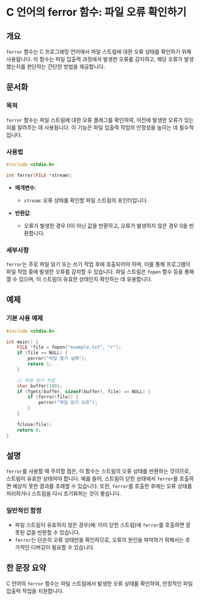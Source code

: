 <!--
Meta Description: # C 언어의 ferror 함수: 파일 오류 확인하기 ## 개요 `ferror` 함수는 C 프로그래밍 언어에서 파일 스트림에 대한 오류 상태를 확인하기 위해 사용됩니다. 이 함수는 파일 입출력 과정에서 발생한 오류를 감지하고, 해당 오류가 발생했는지를 판단하는 간단한 ...
Meta Keywords: ferror, file, 함수는, 상태를, 발생한
-->

# C 언어의 ferror 함수: 파일 오류 확인하기

## 개요
`ferror` 함수는 C 프로그래밍 언어에서 파일 스트림에 대한 오류 상태를 확인하기 위해 사용됩니다. 이 함수는 파일 입출력 과정에서 발생한 오류를 감지하고, 해당 오류가 발생했는지를 판단하는 간단한 방법을 제공합니다.

## 문서화

### 목적
`ferror` 함수는 파일 스트림에 대한 오류 플래그를 확인하여, 이전에 발생한 오류가 있는지를 알려주는 데 사용됩니다. 이 기능은 파일 입출력 작업의 안정성을 높이는 데 필수적입니다.

### 사용법
```c
#include <stdio.h>

int ferror(FILE *stream);
```
- **매개변수**: 
  - `stream`: 오류 상태를 확인할 파일 스트림의 포인터입니다.

- **반환값**: 
  - 오류가 발생한 경우 0이 아닌 값을 반환하고, 오류가 발생하지 않은 경우 0을 반환합니다.

### 세부사항
`ferror`는 주로 파일 읽기 또는 쓰기 작업 후에 호출되어야 하며, 이를 통해 프로그램이 파일 작업 중에 발생한 오류를 감지할 수 있습니다. 파일 스트림은 `fopen` 함수 등을 통해 열 수 있으며, 이 스트림이 유효한 상태인지 확인하는 데 유용합니다. 

## 예제

### 기본 사용 예제
```c
#include <stdio.h>

int main() {
    FILE *file = fopen("example.txt", "r");
    if (file == NULL) {
        perror("파일 열기 실패");
        return 1;
    }

    // 파일 읽기 작업
    char buffer[100];
    if (fgets(buffer, sizeof(buffer), file) == NULL) {
        if (ferror(file)) {
            perror("파일 읽기 오류");
        }
    }

    fclose(file);
    return 0;
}
```

## 설명
`ferror`를 사용할 때 주의할 점은, 이 함수는 스트림의 오류 상태를 반환하는 것이므로, 스트림이 유효한 상태여야 합니다. 예를 들어, 스트림이 닫힌 상태에서 `ferror`를 호출하면 예상치 못한 결과를 초래할 수 있습니다. 또한, `ferror`를 호출한 후에는 오류 상태를 처리하거나 스트림을 다시 초기화하는 것이 좋습니다.

### 일반적인 함정
- 파일 스트림이 유효하지 않은 경우(예: 이미 닫힌 스트림)에 `ferror`를 호출하면 잘못된 값을 반환할 수 있습니다.
- `ferror`는 단순히 오류 상태만을 확인하므로, 오류의 원인을 파악하기 위해서는 추가적인 디버깅이 필요할 수 있습니다.

## 한 문장 요약
C 언어의 `ferror` 함수는 파일 스트림에서 발생한 오류 상태를 확인하여, 안정적인 파일 입출력 작업을 지원합니다.